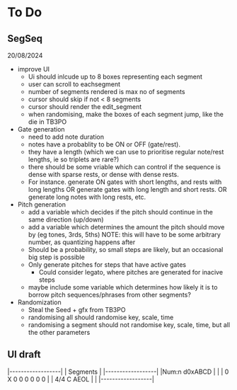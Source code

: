 # To Do
## SegSeq

20/08/2024
- improve UI
    - Ui should inlcude up to 8 boxes representing each segment
    - user can scroll to eachsegment
    - number of segments rendered is max no of segments
    - cursor should skip if not < 8 segments
    - cursor should render the edit_segment
    - when randomising, make the boxes of each segment jump, like the die in TB3PO
- Gate generation
    - need to add note duration
    - notes have a probablity to be ON or OFF (gate/rest).
    - they have a length (which we can use to prioritise regular note/rest lengths, ie so triplets are rare?)
    - there should be some vriable which can control if the sequence is dense with sparse rests, or dense with dense rests.
    - For instance. generate ON gates with short lengths, and rests with long lengths OR generate gates with long length and short rests. OR generate long notes with long rests, etc.
- Pitch generation
    - add a variable which decides if the pitch should continue in the same direction (up/down)
    - add a variable  which determines the amount the pitch should move by (eg tones, 3rds, 5ths) NOTE: this will have to be some arbitrary number, as quantizing happens after
    - Should be a probability, so small steps are likely, but an occasional big step is possible
    - Only generate pitches for steps that have active gates
        - Could consider legato, where pitches are generated for inacive steps
    - maybe include some variable which determines how likely it is to borrow pitch sequences/phrases from other segments?
- Randomization
    - Steal the Seed + gfx from TB3PO
    - randomising all should randomise key, scale, time
    - randomising a segment should not randomise key, scale, time, but all the other parameters

## UI draft

|------------------|
|     Segments     |
|------------------|
|Num:n    d0xABCD  |
|
|  0 X 0 0 0 0 0 0 |
| 4/4   C   AEOL   |
|
|------------------|